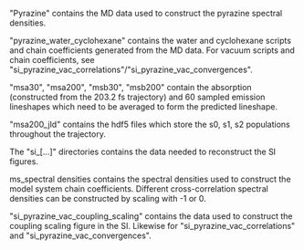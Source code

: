 "Pyrazine" contains the MD data used to construct the pyrazine spectral densities.

"pyrazine_water_cyclohexane" contains the water and cyclohexane scripts and chain coefficients generated from the MD data. For vacuum scripts and chain coefficients, see "si_pyrazine_vac_correlations"/"si_pyrazine_vac_convergences".

"msa30", "msa200", "msb30", "msb200" contain the absorption (constructed from the 203.2 fs trajectory) and 60 sampled emission lineshapes which need to be averaged to form the predicted lineshape.

"msa200_jld" contains the hdf5 files which store the s0, s1, s2 populations throughout the trajectory.

The "si_[...]" directories contains the data needed to reconstruct the SI figures.

ms_spectral densities contains the spectral densities used to construct the model system chain coefficients. Different cross-correlation spectral densities can be constructed by scaling with -1 or 0.

"si_pyrazine_vac_coupling_scaling" contains the data used to construct the coupling scaling figure in the SI. Likewise for "si_pyrazine_vac_correlations" and "si_pyrazine_vac_convergences".
